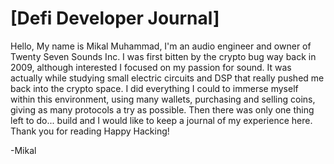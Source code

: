# [Defi Developer Journal]

Hello, My name is Mikal Muhammad, I'm an audio engineer and owner of Twenty Seven Sounds Inc. I was first bitten by the crypto bug way back in 2009, although interested I focused on my passion for sound. It was actually while studying small electric circuits and DSP that really pushed me back into the crypto space. I did everything I could to immerse myself within this environment, using many wallets, purchasing and selling coins, giving as many protocols a try as possible. Then there was only one thing left to do... build and I would like to keep a journal of my experience here. Thank you for reading Happy Hacking! 

-Mikal


